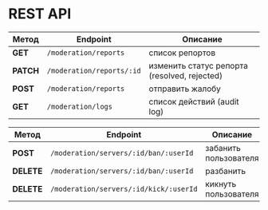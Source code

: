 # REST API

| Метод     | Endpoint                  | Описание                                     |
| --------- | ------------------------- | -------------------------------------------- |
| **GET**   | `/moderation/reports`     | список репортов                              |
| **PATCH** | `/moderation/reports/:id` | изменить статус репорта (resolved, rejected) |
| **POST**  | `/moderation/reports`     | отправить жалобу                             |
| **GET**   | `/moderation/logs`        | список действий (audit log)                  |


| Метод      | Endpoint                               | Описание              |
| ---------- | -------------------------------------- | --------------------- |
| **POST**   | `/moderation/servers/:id/ban/:userId`  | забанить пользователя |
| **DELETE** | `/moderation/servers/:id/ban/:userId`  | разбанить             |
| **DELETE** | `/moderation/servers/:id/kick/:userId` | кикнуть пользователя  |
